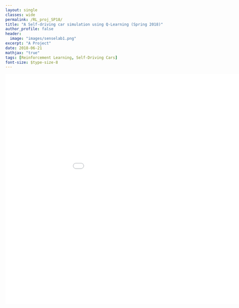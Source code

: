 ```yaml
---
layout: single
classes: wide
permalink: /RL_proj_SP18/
title: "A Self-driving car simulation using Q-Learning (Spring 2018)"
author_profile: false
header:
  image: "images/senselab1.png"
excerpt: "A Project"
date: 2018-06-21
mathjax: "true"
tags: [Reinforcement Learning, Self-Driving Cars]
font-size: $type-size-8
---
```


<embed src="documents/ML_proj.pdf" type="application/pdf" width="1024px" height="720px" />

